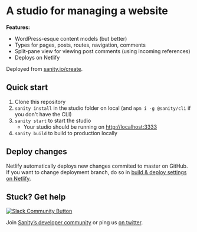 # A studio for managing a website

**Features:**

- WordPress-esque content models (but better)
- Types for pages, posts, routes, navigation, comments
- Split-pane view for viewing post comments (using incoming references)
- Deploys on Netlify

Deployed from [sanity.io/create](https://www.sanity.io/create/?template=sanity-io%2Fsanity-template-website-studio).

## Quick start

1. Clone this repository
2. `sanity install` in the studio folder on local (and `npm i -g @sanity/cli` if you don't have the CLI)
3. `sanity start` to start the studio
   - Your studio should be running on [http://localhost:3333](http://localhost:3333)
4. `sanity build` to build to production locally

## Deploy changes

Netlify automatically deploys new changes commited to master on GitHub. If you want to change deployment branch, do so in [build & deploy settings on Netlify](https://www.netlify.com/docs/continuous-deployment/#branches-deploys).

## Stuck? Get help

[![Slack Community Button](https://slack.sanity.io/badge.svg)](https://slack.sanity.io/)

Join [Sanity’s developer community](https://slack.sanity.io) or ping us [on twitter](https://twitter.com/sanity_io).
